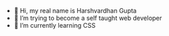 - 👋 Hi, my real name is Harshvardhan Gupta 
- 👀 I’m trying to become a self taught web developer 
- 🌱 I’m currently learning CSS


<!---
Depressedhuman07/Depressedhuman07 is a ✨ special ✨ repository because its `README.md` (this file) appears on your GitHub profile.
You can click the Preview link to take a look at your changes.
--->
